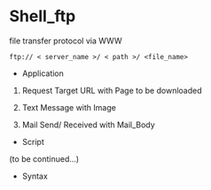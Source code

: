 # Shell_ftp
file transfer protocol via WWW

    ftp:// < server_name >/ < path >/ <file_name>
    
* Application

 1. Request Target URL with Page to be downloaded
 
 2. Text Message with Image
 
 3. Mail Send/ Received with Mail_Body
    
* Script

(to be continued...)

* Syntax

